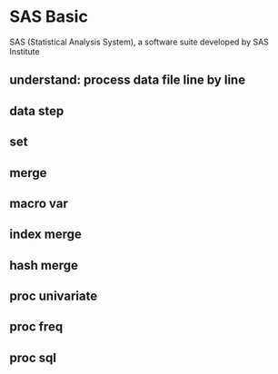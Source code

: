 # SAS Basic
SAS (Statistical Analysis System), a software suite developed by SAS Institute

## understand: process data file line by line

## data step

## set 

## merge

## macro var

## index merge

## hash merge

## proc univariate

## proc freq

## proc sql
